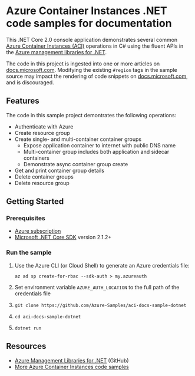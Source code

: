 # Azure Container Instances .NET code samples for documentation

This .NET Core 2.0 console application demonstrates several common [Azure Container Instances (ACI)](https://docs.microsoft.com/azure/container-instances/) operations in C# using the fluent APIs in the [Azure management libraries for .NET](https://docs.microsoft.com/dotnet/azure/dotnet-sdk-azure-concepts).

The code in this project is ingested into one or more articles on [docs.microsoft.com](https://docs.microsoft.com). Modifying the existing `#region` tags in the sample source may impact the rendering of code snippets on [docs.microsoft.com](https://docs.microsoft.com), and is discouraged.

## Features

The code in this sample project demontrates the following operations:

* Authenticate with Azure
* Create resource group
* Create single- and multi-container container groups
  * Expose application container to internet with public DNS name
  * Multi-container group includes both application and sidecar containers
  * Demonstrate async container group create
* Get and print container group details
* Delete container groups
* Delete resource group

## Getting Started

### Prerequisites

* [Azure subscription](https://azure.microsoft.com/free)
* [Microsoft .NET Core SDK](https://docs.microsoft.com/dotnet/core) version 2.1.2+

### Run the sample

1. Use the Azure CLI (or Cloud Shell) to generate an Azure credentials file:

   `az ad sp create-for-rbac --sdk-auth > my.azureauth`

1. Set environment variable `AZURE_AUTH_LOCATION` to the full path of the credentials file
1. `git clone https://github.com/Azure-Samples/aci-docs-sample-dotnet`
1. `cd aci-docs-sample-dotnet`
1. `dotnet run`

## Resources

* [Azure Management Libraries for .NET](https://github.com/Azure/azure-libraries-for-net) (GitHub)
* [More Azure Container Instances code samples](https://azure.microsoft.com/resources/samples/?sort=0&term=aci)
